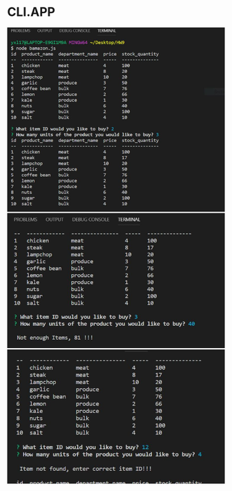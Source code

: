 # CLI.APP
![](https://github.com/star104/CLI.APP/blob/master/pic1.JPG)
![](https://github.com/star104/CLI.APP/blob/master/pic2.JPG)
![](https://github.com/star104/CLI.APP/blob/master/pic3.JPG)

